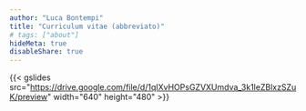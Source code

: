 ```yaml
---
author: "Luca Bontempi"
title: "Curriculum vitae (abbreviato)"
# tags: ["about"]
hideMeta: true
disableShare: true
---
```

{{< gslides src="https://drive.google.com/file/d/1qIXvHOPsGZVXUmdva_3k1leZBlxzSZuK/preview" width="640" height="480" >}}
